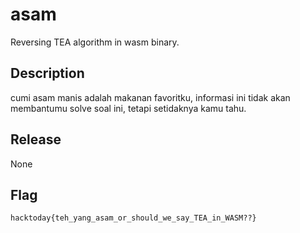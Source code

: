# asam

Reversing TEA algorithm in wasm binary.

## Description
cumi asam manis adalah makanan favoritku, informasi ini tidak akan membantumu solve soal ini, tetapi setidaknya kamu tahu.

## Release

None

## Flag
`hacktoday{teh_yang_asam_or_should_we_say_TEA_in_WASM??}`
